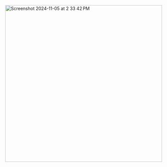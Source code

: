 <img width="500" alt="Screenshot 2024-11-05 at 2 33 42 PM" src="https://github.com/user-attachments/assets/fe65002b-c07b-43a0-a2b6-bb50f5f07305">
